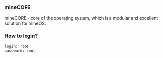 ### mineCORE
mineCORE - core of the operating system, which is a modular and excellent solution for mineOS.

### How to login?
    
    login: root
    password: root
